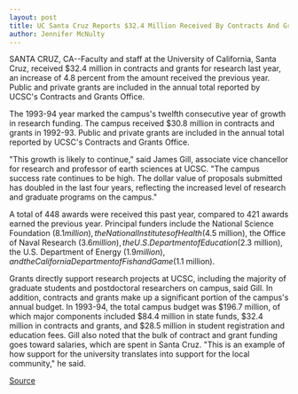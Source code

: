 ```yaml
---
layout: post
title: UC Santa Cruz Reports $32.4 Million Received By Contracts And Grants Office In Support Of Research And Education During 1993-94 Year
author: Jennifer McNulty
---
```


SANTA CRUZ, CA--Faculty and staff at the University of California,  Santa Cruz, received $32.4 million in contracts and grants for  research last year, an increase of 4.8 percent from the amount  received the previous year. Public and private grants are included in  the annual total reported by UCSC's Contracts and Grants Office.

The 1993-94 year marked the campus's twelfth consecutive  year of growth in research funding. The campus received $30.8  million in contracts and grants in 1992-93. Public and private  grants are included in the annual total reported by UCSC's Contracts  and Grants Office.

"This growth is likely to continue," said James Gill, associate  vice chancellor for research and professor of earth sciences at  UCSC. "The campus success rate continues to be high. The dollar  value of proposals submitted has doubled in the last four years,  reflecting the increased level of research and graduate programs on  the campus."

A total of 448 awards were received this past year, compared  to 421 awards earned the previous year. Principal funders include  the National Science Foundation ($8.1 million), the National  Institutes of Health ($4.5 million), the Office of Naval Research  ($3.6 million), the U.S. Department of Education ($2.3 million), the  U.S. Department of Energy ($1.9 million), and the California  Department of Fish and Game ($1.1 million).

Grants directly support research projects at UCSC, including  the majority of graduate students and postdoctoral researchers on  campus, said Gill. In addition, contracts and grants make up a  significant portion of the campus's annual budget. In 1993-94, the  total campus budget was $196.7 million, of which major components  included $84.4 million in state funds, $32.4 million in contracts and  grants, and $28.5 million in student registration and education fees.  Gill also noted that the bulk of contract and grant funding goes  toward salaries, which are spent in Santa Cruz. "This is an example  of how support for the university translates into support for the  local community," he said.

[Source](http://www1.ucsc.edu/news_events/press_releases/archive/94-95/09-94/093094-UCSC_reports_324-mi.html "Permalink to 093094-UCSC_reports_324-mi")
